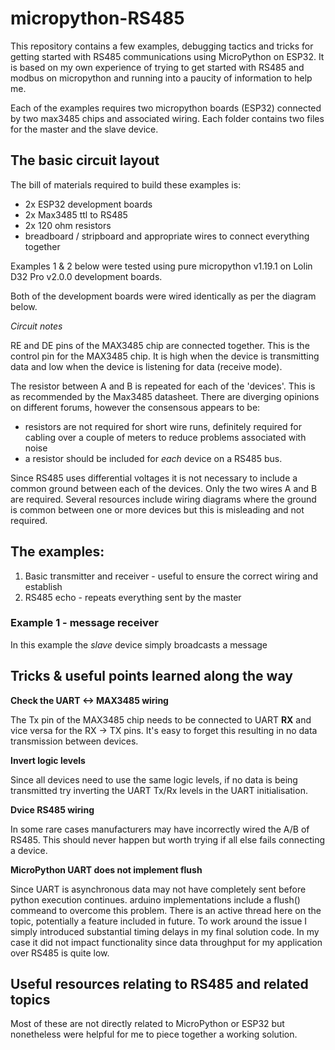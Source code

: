 # micropython-RS485

This repository contains a few examples, debugging tactics and tricks for getting started with RS485 communications using MicroPython on ESP32. It is based on my own experience of trying to get started with RS485 and modbus on micropython and running into a paucity of information to help me.

Each of the examples requires two micropython boards (ESP32) connected by two max3485 chips and associated wiring. Each folder contains two files for the master and the slave device. 

## The basic circuit layout

The bill of materials required to build these examples is:
- 2x ESP32 development boards
- 2x Max3485 ttl to RS485
- 2x 120 ohm resistors
- breadboard / stripboard and appropriate wires to connect everything together

Examples 1 & 2 below were tested using pure micropython v1.19.1 on Lolin D32 Pro v2.0.0 development boards. 

Both of the development boards were wired identically as per the diagram below. 

*Circuit notes*

RE and DE pins of the MAX3485 chip are connected together. This is the control pin for the MAX3485 chip. It is high when the device is transmitting data and low when the device is listening for data (receive mode). 

The resistor between A and B is repeated for each of the 'devices'. This is as recommended by the Max3485 datasheet. There are diverging opinions on different forums, however the consensous appears to be:
- resistors are not required for short wire runs, definitely required for cabling over a couple of meters to reduce problems associated with noise
- a resistor should be included for _each_ device on a RS485 bus. 

Since RS485 uses differential voltages it is not necessary to include a common ground between each of the devices. Only the two wires A and B are required. Several resources include wiring diagrams where the ground is common between one or more devices but this is misleading and not required. 


## The examples:
1. Basic transmitter and receiver - useful to ensure the correct wiring and establish 
2. RS485 echo - repeats everything sent by the master

### Example 1 - message receiver
In this example the *slave* device simply broadcasts a message 



## Tricks & useful points learned along the way

**Check the UART <-> MAX3485 wiring**

The Tx pin of the MAX3485 chip needs to be connected to UART **RX** and vice versa for the RX -> TX pins. It's easy to forget this resulting in no data transmission between devices. 

**Invert logic levels**

Since all devices need to use the same logic levels, if no data is being transmitted try inverting the UART Tx/Rx levels in the UART initialisation.

**Dvice RS485 wiring**

In some rare cases manufacturers may have incorrectly wired the A/B of RS485. This should never happen but worth trying if all else fails connecting a device. 

**MicroPython UART does not implement flush**

Since UART is asynchronous data may not have completely sent before python execution continues. arduino implementations include a flush() commeand to overcome this problem. There is an active thread here on the topic, potentially a feature included in future. To work around the issue I simply introduced substantial timing delays in my final solution code. In my case it did not impact functionality since data throughput for my application over RS485 is quite low. 









## Useful resources relating to RS485 and related topics
Most of these are not directly related to MicroPython or ESP32 but nonetheless were helpful for me to piece together a working solution.



